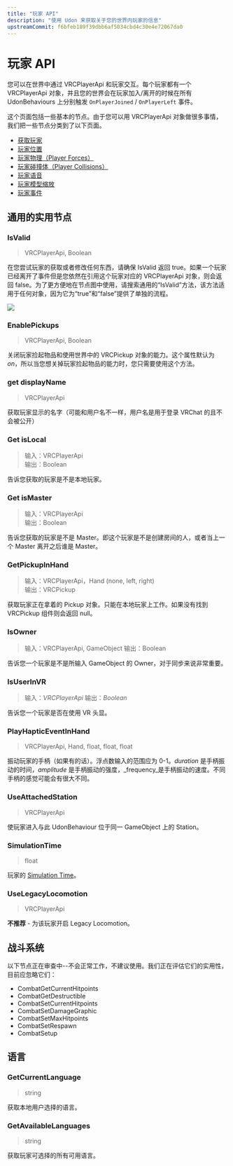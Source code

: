 ```yaml
---
title: "玩家 API"
description: "使用 Udon 来获取关于您的世界内玩家的信息"
upstreamCommit: f6bfeb189f39dbb6af5034cbd4c30e4e72067da0
---
```


<!-- 这寄吧文档写的寄吧烂 -->

# 玩家 API

您可以在世界中通过 VRCPlayerApi 和玩家交互。每个玩家都有一个 VRCPlayerApi 对象，并且您的世界会在玩家加入/离开的时候在所有 UdonBehaviours 上分别触发 `OnPlayerJoined` / `OnPlayerLeft` 事件。

这个页面包括一些基本的节点。由于您可以用 VRCPlayerApi 对象做很多事情，我们把一些节点分类到了以下页面。

- [获取玩家](/creators.vrchat.com/worlds/udon/players/getting-players)
- [玩家位置](/creators.vrchat.com/worlds/udon/players/player-positions)
- [玩家物理（Player Forces）](/creators.vrchat.com/worlds/udon/players/player-forces)
- [玩家碰撞体（Player Collisions）](/creators.vrchat.com/worlds/udon/players/player-collisions)
- [玩家语音](/creators.vrchat.com/worlds/udon/players/player-audio)
- [玩家模型缩放](/creators.vrchat.com/worlds/udon/players/player-avatar-scaling)
- [玩家事件](/creators.vrchat.com/worlds/udon/graph/event-nodes#player-events)

## 通用的实用节点

### IsValid

> VRCPlayerApi, Boolean

在您尝试玩家的获取或者修改任何东西，请确保 IsValid 返回 true。如果一个玩家已经离开了事件但是您依然在引用这个玩家对应的 VRCPlayerApi 对象，则会返回 false。为了更方便地在节点图中使用，请搜索通用的“IsValid”方法，该方法适用于任何对象，因为它为“true”和“false”提供了单独的流程。

![](/creators.vrchat.com/images/worlds/index-59fc2c8-player-isvalid.png)

### EnablePickups

> VRCPlayerApi, Boolean

关闭玩家捡起物品和使用世界中的 VRCPickup 对象的能力。这个属性默认为 _on_，所以当您想关掉玩家捡起物品的能力时，您只需要使用这个方法。

### get displayName

> VRCPlayerApi

获取玩家显示的名字（可能和用户名不一样，用户名是用于登录 VRChat 的且不会被公开）

### Get isLocal

> 输入：VRCPlayerApi  
> 输出：Boolean

告诉您获取的玩家是不是本地玩家。

### Get isMaster

> 输入：VRCPlayerApi  
> 输出：Boolean

告诉您获取的玩家是不是 Master。即这个玩家是不是创建房间的人，或者当上一个 Master 离开之后谁是 Master。

### GetPickupInHand

> 输入：VRCPlayerApi，Hand (none, left, right)  
> 输出：VRCPickup

获取玩家正在拿着的 Pickup 对象。只能在本地玩家上工作。如果没有找到 VRCPickup 组件则会返回 null。

### IsOwner

> 输入：VRCPlayerApi, GameObject
> 输出：Boolean

告诉您一个玩家是不是所输入 GameObject 的 Owner，对于同步来说非常重要。

### IsUserInVR

> 输入：*VRCPlayerApi*
> 输出：*Boolean*

告诉您一个玩家是否在使用 VR 头显。

### PlayHapticEventInHand

> VRCPlayerApi, Hand, float, float, float

振动玩家的手柄（如果有的话）。浮点数输入的范围应为 0-1。_duration_ 是手柄振动的时间，_amplitude_ 是手柄振动的强度，_frequency_是手柄振动的速度。不同手柄的感觉可能会有很大不同。

### UseAttachedStation

> VRCPlayerApi

使玩家进入与此 UdonBehaviour 位于同一 GameObject 上的 Station。

### SimulationTime

> float

玩家的 [Simulation Time](/creators.vrchat.com/worlds/udon/networking/network-components)。

### UseLegacyLocomotion

> VRCPlayerApi

**不推荐** - 为该玩家开启 Legacy Locomotion。

## 战斗系统

以下节点正在审查中--不会正常工作，不建议使用。我们正在评估它们的实用性，目前应忽略它们：

- CombatGetCurrentHitpoints
- CombatGetDestructible
- CombatSetCurrentHitpoints
- CombatSetDamageGraphic
- CombatSetMaxHitpoints
- CombatSetRespawn
- CombatSetup

## 语言

### GetCurrentLanguage

> string

获取本地用户选择的语言。

### GetAvailableLanguages

> string

获取玩家可选择的所有可用语言。
